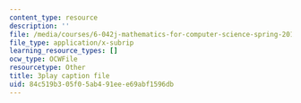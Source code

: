 ```yaml
---
content_type: resource
description: ''
file: /media/courses/6-042j-mathematics-for-computer-science-spring-2015/84c519b305f05ab491eee69abf1596db_dW0f62lcCLE.vtt
file_type: application/x-subrip
learning_resource_types: []
ocw_type: OCWFile
resourcetype: Other
title: 3play caption file
uid: 84c519b3-05f0-5ab4-91ee-e69abf1596db
---
```

